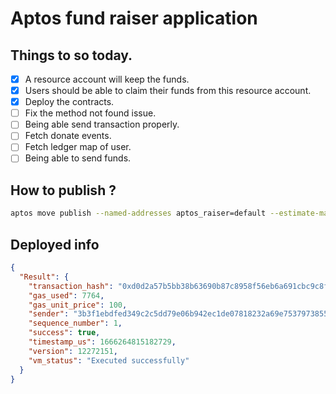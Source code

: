 # Aptos fund raiser application

## Things to so today.

- [x] A resource account will keep the funds.
- [x] Users should be able to claim their funds from this resource account.
- [x] Deploy the contracts.
- [ ] Fix the method not found issue.
- [ ] Being able send transaction properly.
- [ ] Fetch donate events.
- [ ] Fetch ledger map of user.
- [ ] Being able to send funds.

## How to publish ?

```bash
aptos move publish --named-addresses aptos_raiser=default --estimate-max-gas
```

## Deployed info

```json
{
  "Result": {
    "transaction_hash": "0xd0d2a57b5bb38b63690b87c8958f56eb6a691cbc9c8fc09a9ff4b1ce266a06e8",
    "gas_used": 7764,
    "gas_unit_price": 100,
    "sender": "3b3f1ebdfed349c2c5dd79e06b942ec1de07818232a69e75379738557d476679",
    "sequence_number": 1,
    "success": true,
    "timestamp_us": 1666264815182729,
    "version": 12272151,
    "vm_status": "Executed successfully"
  }
}
```
